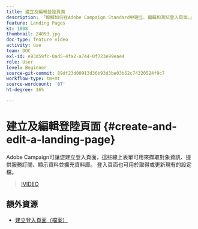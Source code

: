 ```yaml
---
title: 建立及編輯登陸頁面
description: 「瞭解如何在Adobe Campaign Standard中建立、編輯和測試登入頁面。」
feature: Landing Pages
kt: 1808
thumbnail: 24093.jpg
doc-type: feature video
activity: use
team: DOC
exl-id: e93d59fc-0ad5-4fa2-a744-0f723e99eae4
role: User
level: Beginner
source-git-commit: 89df23d00913d36b93d3be03b62c74320524f9c7
workflow-type: tm+mt
source-wordcount: '87'
ht-degree: 16%

---
```


# 建立及編輯登陸頁面 {#create-and-edit-a-landing-page}

Adobe Campaign可讓您建立登入頁面，這些線上表單可用來擷取對象資訊、提供服務訂閱、顯示資料並擴充資料庫。 登入頁面也可用於取得或更新現有的設定檔。

>[!VIDEO](https://video.tv.adobe.com/v/24093?quality=12&learn=on)

## 額外資源

* [建立登入頁面（檔案）](https://docs.campaign.adobe.com/doc/standard/getting_started/en/ACS_CreateLandingPage.html)
